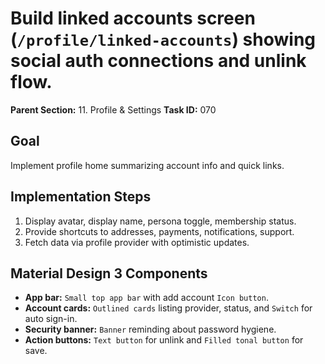 # Build linked accounts screen (`/profile/linked-accounts`) showing social auth connections and unlink flow.

**Parent Section:** 11. Profile & Settings
**Task ID:** 070

## Goal
Implement profile home summarizing account info and quick links.

## Implementation Steps
1. Display avatar, display name, persona toggle, membership status.
2. Provide shortcuts to addresses, payments, notifications, support.
3. Fetch data via profile provider with optimistic updates.

## Material Design 3 Components
- **App bar:** `Small top app bar` with add account `Icon button`.
- **Account cards:** `Outlined cards` listing provider, status, and `Switch` for auto sign-in.
- **Security banner:** `Banner` reminding about password hygiene.
- **Action buttons:** `Text button` for unlink and `Filled tonal button` for save.
